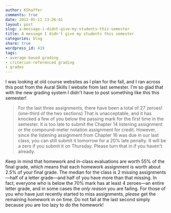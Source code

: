```yaml
---
author: KShaffer
comments: true
date: 2012-05-11 13:26:41
layout: post
slug: a-message-i-didnt-give-my-students-this-semester
title: A message I didn't give my students this semester
categories: blog
share: true
wordpress_id: 419
tags:
- average-based grading
- criterion-referenced grading
- grades
---
```


I was looking at old course websites as I plan for the fall, and I ran across this post from the Aural Skills I website from last semester. I'm so glad that with the new grading system I didn't have to post something like this this semester!



> For the last three assignments, there have been a total of 27 zeroes! (one-third of the two sections) That is unacceptable, and it has knocked a few of you below the passing mark for the first time in the semester. It is too late to submit the Chapter 14 listening assignment or the compound-meter notation assignment for credit. However, since the listening assignment from Chapter 16 was due in our last class, you can still submit it tomorrow for a 20% late penalty. It will be a zero if you submit it on Thursday. Please turn that in if you haven’t already.

Keep in mind that homework and in-class evaluations are worth 55% of the final grade, which means that each homework assignment is worth about 2.5% of your final grade. The median for the class is 2 missing assignments—half of a letter grade—and half of you have more than that missing. In fact, everyone who is below the 70% mark has at least 4 zeroes—an entire letter grade, and in some cases the _only reason_ you are failing. For those of you who have just recently started to miss assignments, _please_ get the remaining homework in on time. Do not fail at the last second simply because you are too lazy to do the homework!
